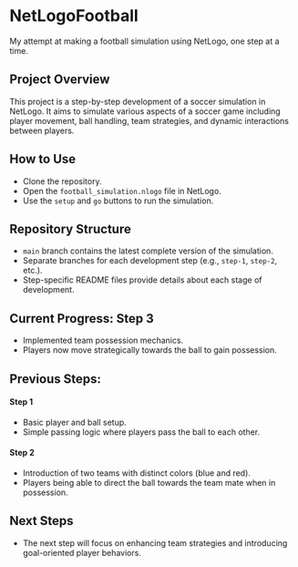 # NetLogoFootball
My attempt at making a football simulation using NetLogo, one step at a time.

## Project Overview
This project is a step-by-step development of a soccer simulation in NetLogo. It aims to simulate various aspects of a soccer game including player movement, ball handling, team strategies, and dynamic interactions between players.

## How to Use
- Clone the repository.
- Open the `football_simulation.nlogo` file in NetLogo.
- Use the `setup` and `go` buttons to run the simulation.

## Repository Structure
- `main` branch contains the latest complete version of the simulation.
- Separate branches for each development step (e.g., `step-1`, `step-2`, etc.).
- Step-specific README files provide details about each stage of development.

## Current Progress: Step 3
- Implemented team possession mechanics.
- Players now move strategically towards the ball to gain possession.

## Previous Steps:
#### Step 1
- Basic player and ball setup.
- Simple passing logic where players pass the ball to each other.

#### Step 2
- Introduction of two teams with distinct colors (blue and red).
- Players being able to direct the ball towards the team mate when in possession.

## Next Steps
- The next step will focus on enhancing team strategies and introducing goal-oriented player behaviors.
